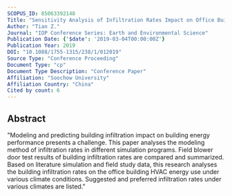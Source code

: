 ```yaml
---
SCOPUS_ID: 85063392148
Title: "Sensitivity Analysis of Infiltration Rates Impact on Office Building Energy Performance"
Author: "Tian Z."
Journal: "IOP Conference Series: Earth and Environmental Science"
Publication Date: {'$date': '2019-03-04T00:00:00Z'}
Publication Year: 2019
DOI: "10.1088/1755-1315/238/1/012019"
Source Type: "Conference Proceeding"
Document Type: "cp"
Document Type Description: "Conference Paper"
Affiliation: "Soochow University"
Affiliation Country: "China"
Cited by count: 6
---
```


## Abstract
"Modeling and predicting building infiltration impact on building energy performance presents a challenge. This paper analyses the modeling method of infiltration rates in different simulation programs. Field blower door test results of building infiltration rates are compared and summarized. Based on literature simulation and field study data, this research analyses the building infiltration rates on the office building HVAC energy use under various climate conditions. Suggested and preferred infiltration rates under various climates are listed."

